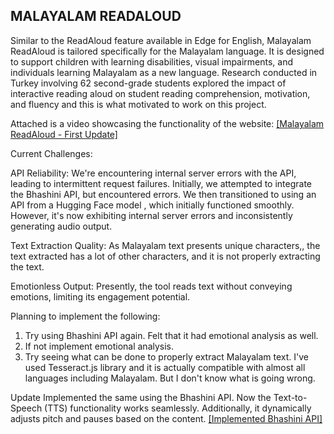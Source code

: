 ## MALAYALAM READALOUD
Similar to the ReadAloud feature available in Edge for English, Malayalam ReadAloud is tailored specifically for the Malayalam language. It is designed to support children with learning disabilities, visual impairments, and individuals learning Malayalam as a new language. Research conducted in Turkey involving 62 second-grade students explored the impact of interactive reading aloud on student reading comprehension, motivation, and fluency and this is what motivated to work on this project.

Attached is a video showcasing the functionality of the website:
[[Malayalam ReadAloud - First Update]](https://drive.google.com/file/d/1nqvTu1WQ-MGHviToNGJGjxOwNowVkYzO/view?usp=sharing)

Current Challenges:

API Reliability: We're encountering internal server errors with the API, leading to intermittent request failures. Initially, we attempted to integrate the Bhashini API, but encountered errors. We then transitioned to using an API from a Hugging Face model , which initially functioned smoothly. However, it's now exhibiting internal server errors and inconsistently generating audio output.

Text Extraction Quality: As Malayalam text presents unique characters,, the text extracted has a lot of other characters, and it is not properly extracting the text. 

Emotionless Output: Presently, the tool reads text without conveying emotions, limiting its engagement potential.



Planning to implement the following:
1. Try using Bhashini API again. Felt that it had emotional analysis as well.
2. If not implement emotional analysis.
3. Try seeing what can be done to properly extract Malayalam text. I've used Tesseract.js library and it is actually compatible with almost all languages including Malayalam. But I don't know what is going wrong.

Update
Implemented the same using the Bhashini API. Now the Text-to-Speech (TTS) functionality works seamlessly. Additionally, it dynamically adjusts pitch and pauses based on the content. 
[[Implemented Bhashini API]](https://drive.google.com/file/d/1v5uhuDV-HltjrFwo96h61kyxx6lPWzBV/view?usp=drive_link)
